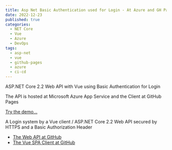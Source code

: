 ```yaml
---
title: Asp Net Basic Authentication used for Login - At Azure and GH Pages 
date: 2022-12-23
published: true
categories:
  - NET Core
  - Vue
  - Azure
  - DevOps  
tags:
  - asp-net
  - vue
  - github-pages
  - azure
  - ci-cd
---
```



ASP.NET Core 2.2 Web API with Vue using Basic Authentication for Login

The API is hosted at Microsoft Azure App Service and the Client at GitHub Pages 

<a href="https://persteenolsen.github.io/vue-basic-auth-gh-pages-client/" target="_blank" title="Basic Authentication">Try the demo...</a>

<p>A Login system by a Vue client / ASP.NET Core 2.2 Web API secured by HTTPS and a Basic Authorization Header</p>

<ul>
<li><a href="https://github.com/persteenolsen/aspnet-core-basic-auth-azure-api" target="_blank">The Web API at GitHub</a></li>
<li><a href="https://github.com/persteenolsen/vue-basic-auth-gh-pages-client" target="_blank">The Vue SPA Client at GitHub</a></li>
</ul>
